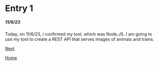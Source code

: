# Entry 1
##### 11/6/23

Today, on 11/6/23, i confirmed my tool, which was Node.JS. I am going to use my tool to create a REST API that serves images of animals and trains.

[Next](entry02.md)

[Home](../README.md)